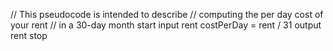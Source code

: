// This pseudocode is intended to describe
// computing the per day cost of your rent
// in a 30-day month
start
   input rent
   costPerDay = rent / 31
   output rent
stop